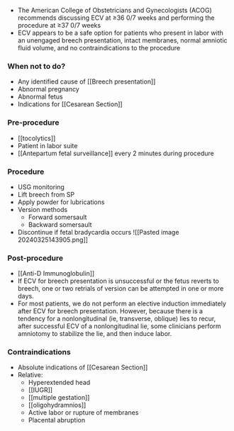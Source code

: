 - The American College of Obstetricians and Gynecologists (ACOG) recommends discussing ECV at ≥36 0/7 weeks and performing the procedure at ≥37 0/7 weeks
- ECV appears to be a safe option for patients who present in labor with an unengaged breech presentation, intact membranes, normal amniotic fluid volume, and no contraindications to the procedure
### When not to do?
- Any identified cause of [[Breech presentation]]
- Abnormal pregnancy
- Abnormal fetus 
- Indications for [[Cesarean Section]]

### Pre-procedure
- [[tocolytics]]
- Patient in labor suite 
- [[Antepartum fetal surveillance]] every 2 minutes during procedure

### Procedure
- USG monitoring
- Lift breech from SP
- Apply powder for lubrications
- Version methods
	- Forward somersault
	- Backward somersault
- Discontinue if fetal bradycardia occurs
![[Pasted image 20240325143905.png]]
### Post-procedure
- [[Anti-D Immunoglobulin]] 
- If ECV for breech presentation is unsuccessful or the fetus reverts to breech, one or two retrials of version can be attempted in one or more days.
- For most patients, we do not perform an elective induction immediately after ECV for breech presentation. However, because there is a tendency for a nonlongitudinal (ie, transverse, oblique) lies to recur, after successful ECV of a nonlongitudinal lie, some clinicians perform amniotomy to stabilize the lie, and then induce labor.
### Contraindications
- Absolute indications of [[Cesarean Section]] 
- Relative:
	- Hyperextended head
	- [[IUGR]]
	- [[multiple gestation]] 
	- [[oligohydramnios]]
	- Active labor or rupture of membranes
	- Placental abruption